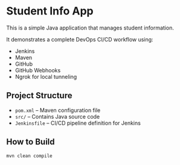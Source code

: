 # Student Info App

This is a simple Java application that manages student information.

It demonstrates a complete DevOps CI/CD workflow using:
- Jenkins
- Maven
- GitHub
- GitHub Webhooks
- Ngrok for local tunneling

## Project Structure

- `pom.xml` – Maven configuration file
- `src/` – Contains Java source code
- `Jenkinsfile` – CI/CD pipeline definition for Jenkins

## How to Build

```bash
mvn clean compile


